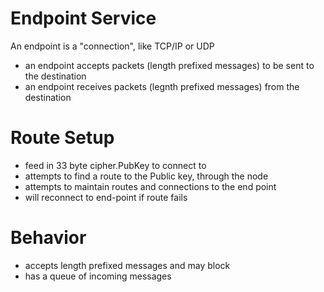 

Endpoint Service
====

An endpoint is a "connection", like TCP/IP or UDP
- an endpoint accepts packets (length prefixed messages) to be sent to the destination
- an endpoint receives packets (legnth prefixed messages) from the destination

Route Setup
===

- feed in 33 byte cipher.PubKey to connect to
- attempts to find a route to the Public key, through the node
- attempts to maintain routes and connections to the end point
- will reconnect to end-point if route fails

Behavior
=== 

- accepts length prefixed messages and may block
- has a queue of incoming messages